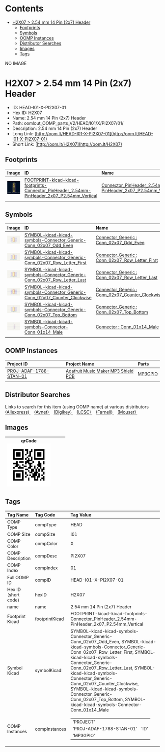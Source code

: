 



Contents
========

* [H2X07 > 2.54 mm 14 Pin (2x7) Header](#h2x07--254-mm-14-pin-2x7-header)
	* [Footprints](#footprints)
	* [Symbols](#symbols)
	* [OOMP Instances](#oomp-instances)
	* [Distributor Searches](#distributor-searches)
	* [Images](#images)
	* [Tags](#tags)
  
NO IMAGE  
# H2X07 > 2.54 mm 14 Pin (2x7) Header

- ID: HEAD-I01-X-PI2X07-01
- Hex ID: H2X07
- Name: 2.54 mm 14 Pin (2x7) Header
- Path: oomlout_OOMP_parts_V2/HEAD/I01/X/PI2X07/01/
- Description: 2.54 mm 14 Pin (2x7) Header
- Long Link: [http://oom.lt/HEAD-I01-X-PI2X07-01](http://oom.lt/HEAD-I01-X-PI2X07-01)
- Short Link: [http://oom.lt/H2X07](http://oom.lt/H2X07)

## Footprints
  

|Image|ID|Name|
| :--- | :--- | :--- |
|[![](https://raw.githubusercontent.com/oomlout/oomlout_OOMP_eda_V2/main/FOOTPRINT/kicad/kicad-footprints/Connector_PinHeader_2.54mm/PinHeader_2x07_P2.54mm_Vertical/image_140.png)](https://github.com/oomlout/oomlout_OOMP_eda_V2/tree/main/FOOTPRINT/kicad/kicad-footprints/Connector_PinHeader_2.54mm/PinHeader_2x07_P2.54mm_Vertical/)|[FOOTPRINT-kicad-kicad-footprints-Connector_PinHeader_2.54mm-PinHeader_2x07_P2.54mm_Vertical](https://github.com/oomlout/oomlout_OOMP_eda_V2/tree/main/FOOTPRINT/kicad/kicad-footprints/Connector_PinHeader_2.54mm/PinHeader_2x07_P2.54mm_Vertical/)|[Connector_PinHeader_2.54mm : PinHeader_2x07_P2.54mm_Vertical](https://github.com/oomlout/oomlout_OOMP_eda_V2/tree/main/FOOTPRINT/kicad/kicad-footprints/Connector_PinHeader_2.54mm/PinHeader_2x07_P2.54mm_Vertical/)|
||||

## Symbols
  

|Image|ID|Name|
| :--- | :--- | :--- |
|[![](https://raw.githubusercontent.com/oomlout/oomlout_OOMP_eda_V2/main/SYMBOL/kicad/kicad-symbols/Connector_Generic/Conn_02x07_Odd_Even/image_140.png)](https://github.com/oomlout/oomlout_OOMP_eda_V2/tree/main/SYMBOL/kicad/kicad-symbols/Connector_Generic/Conn_02x07_Odd_Even/)|[SYMBOL-kicad-kicad-symbols-Connector_Generic-Conn_02x07_Odd_Even](https://github.com/oomlout/oomlout_OOMP_eda_V2/tree/main/SYMBOL/kicad/kicad-symbols/Connector_Generic/Conn_02x07_Odd_Even/)|[Connector_Generic : Conn_02x07_Odd_Even](https://github.com/oomlout/oomlout_OOMP_eda_V2/tree/main/SYMBOL/kicad/kicad-symbols/Connector_Generic/Conn_02x07_Odd_Even/)|
|[![](https://raw.githubusercontent.com/oomlout/oomlout_OOMP_eda_V2/main/SYMBOL/kicad/kicad-symbols/Connector_Generic/Conn_02x07_Row_Letter_First/image_140.png)](https://github.com/oomlout/oomlout_OOMP_eda_V2/tree/main/SYMBOL/kicad/kicad-symbols/Connector_Generic/Conn_02x07_Row_Letter_First/)|[SYMBOL-kicad-kicad-symbols-Connector_Generic-Conn_02x07_Row_Letter_First](https://github.com/oomlout/oomlout_OOMP_eda_V2/tree/main/SYMBOL/kicad/kicad-symbols/Connector_Generic/Conn_02x07_Row_Letter_First/)|[Connector_Generic : Conn_02x07_Row_Letter_First](https://github.com/oomlout/oomlout_OOMP_eda_V2/tree/main/SYMBOL/kicad/kicad-symbols/Connector_Generic/Conn_02x07_Row_Letter_First/)|
|[![](https://raw.githubusercontent.com/oomlout/oomlout_OOMP_eda_V2/main/SYMBOL/kicad/kicad-symbols/Connector_Generic/Conn_02x07_Row_Letter_Last/image_140.png)](https://github.com/oomlout/oomlout_OOMP_eda_V2/tree/main/SYMBOL/kicad/kicad-symbols/Connector_Generic/Conn_02x07_Row_Letter_Last/)|[SYMBOL-kicad-kicad-symbols-Connector_Generic-Conn_02x07_Row_Letter_Last](https://github.com/oomlout/oomlout_OOMP_eda_V2/tree/main/SYMBOL/kicad/kicad-symbols/Connector_Generic/Conn_02x07_Row_Letter_Last/)|[Connector_Generic : Conn_02x07_Row_Letter_Last](https://github.com/oomlout/oomlout_OOMP_eda_V2/tree/main/SYMBOL/kicad/kicad-symbols/Connector_Generic/Conn_02x07_Row_Letter_Last/)|
|[![](https://raw.githubusercontent.com/oomlout/oomlout_OOMP_eda_V2/main/SYMBOL/kicad/kicad-symbols/Connector_Generic/Conn_02x07_Counter_Clockwise/image_140.png)](https://github.com/oomlout/oomlout_OOMP_eda_V2/tree/main/SYMBOL/kicad/kicad-symbols/Connector_Generic/Conn_02x07_Counter_Clockwise/)|[SYMBOL-kicad-kicad-symbols-Connector_Generic-Conn_02x07_Counter_Clockwise](https://github.com/oomlout/oomlout_OOMP_eda_V2/tree/main/SYMBOL/kicad/kicad-symbols/Connector_Generic/Conn_02x07_Counter_Clockwise/)|[Connector_Generic : Conn_02x07_Counter_Clockwise](https://github.com/oomlout/oomlout_OOMP_eda_V2/tree/main/SYMBOL/kicad/kicad-symbols/Connector_Generic/Conn_02x07_Counter_Clockwise/)|
|[![](https://raw.githubusercontent.com/oomlout/oomlout_OOMP_eda_V2/main/SYMBOL/kicad/kicad-symbols/Connector_Generic/Conn_02x07_Top_Bottom/image_140.png)](https://github.com/oomlout/oomlout_OOMP_eda_V2/tree/main/SYMBOL/kicad/kicad-symbols/Connector_Generic/Conn_02x07_Top_Bottom/)|[SYMBOL-kicad-kicad-symbols-Connector_Generic-Conn_02x07_Top_Bottom](https://github.com/oomlout/oomlout_OOMP_eda_V2/tree/main/SYMBOL/kicad/kicad-symbols/Connector_Generic/Conn_02x07_Top_Bottom/)|[Connector_Generic : Conn_02x07_Top_Bottom](https://github.com/oomlout/oomlout_OOMP_eda_V2/tree/main/SYMBOL/kicad/kicad-symbols/Connector_Generic/Conn_02x07_Top_Bottom/)|
|[![](https://raw.githubusercontent.com/oomlout/oomlout_OOMP_eda_V2/main/SYMBOL/kicad/kicad-symbols/Connector/Conn_01x14_Male/image_140.png)](https://github.com/oomlout/oomlout_OOMP_eda_V2/tree/main/SYMBOL/kicad/kicad-symbols/Connector/Conn_01x14_Male/)|[SYMBOL-kicad-kicad-symbols-Connector-Conn_01x14_Male](https://github.com/oomlout/oomlout_OOMP_eda_V2/tree/main/SYMBOL/kicad/kicad-symbols/Connector/Conn_01x14_Male/)|[Connector : Conn_01x14_Male](https://github.com/oomlout/oomlout_OOMP_eda_V2/tree/main/SYMBOL/kicad/kicad-symbols/Connector/Conn_01x14_Male/)|
||||

## OOMP Instances
  

|Project ID|Project Name|Parts|
| :--- | :--- | :--- |
|[PROJ-ADAF-1788-STAN-01](https://github.com/oomlout/oomlout_OOMP_projects_V2/tree/main/PROJ/ADAF/1788/STAN/01/)|[Adafruit Music Maker MP3 Shield PCB](https://github.com/oomlout/oomlout_OOMP_projects_V2/tree/main/PROJ/ADAF/1788/STAN/01/)|[MP3GPIO](https://github.com/oomlout/oomlout_OOMP_projects_V2/tree/main/PROJ/ADAF/1788/STAN/01/)|
||||

## Distributor Searches
  
Links to search for this item (using OOMP name) at various distributors  
[(Aliexpress) ](https://www.aliexpress.com/wholesale?SearchText=2.54+mm+14+Pin+2x7+Header)&nbsp;&nbsp;&nbsp;[(Avnet) ](https://www.avnet.com/shop/us/search/2.54+mm+14+Pin+2x7+Header)&nbsp;&nbsp;&nbsp;[(Digikey) ](https://www.digikey.co.uk/en/products/result?s=2.54+mm+14+Pin+2x7+Header)&nbsp;&nbsp;&nbsp;[(LCSC) ](https://www.lcsc.com/search?q=2.54+mm+14+Pin+2x7+Header)&nbsp;&nbsp;&nbsp;[(Farnell) ](https://uk.farnell.com/search?st=2.54+mm+14+Pin+2x7+Header)&nbsp;&nbsp;&nbsp;[(Mouser) ](https://www.mouser.com/c/?q=2.54+mm+14+Pin+2x7+Header)&nbsp;&nbsp;&nbsp;
## Images
  

|qrCode<br>[![](https://raw.githubusercontent.com/oomlout/oomlout_OOMP_parts_V2/main/HEAD/I01/X/PI2X07/01/qrCode_140.png)](https://github.com/oomlout/oomlout_OOMP_parts_V2/tree/main/HEAD/I01/X/PI2X07/01/qrCode.png)||||
| :---: | :---: | :---: | :---: |

## Tags
  

|Tag Name|Tag Code|Tag Value|
| :--- | :--- | :--- |
|OOMP Type|oompType|HEAD|
|OOMP Size|oompSize|I01|
|OOMP Color|oompColor|X|
|OOMP Description|oompDesc|PI2X07|
|OOMP Index|oompIndex|01|
|Full OOMP ID|oompID|HEAD-I01-X-PI2X07-01|
|Hex ID (short code)|hexID|H2X07|
|name|name|2.54 mm 14 Pin (2x7) Header|
|Footprint Kicad|footprintKicad|FOOTPRINT-kicad-kicad-footprints-Connector_PinHeader_2.54mm-PinHeader_2x07_P2.54mm_Vertical|
|Symbol Kicad|symbolKicad|SYMBOL-kicad-kicad-symbols-Connector_Generic-Conn_02x07_Odd_Even, SYMBOL-kicad-kicad-symbols-Connector_Generic-Conn_02x07_Row_Letter_First, SYMBOL-kicad-kicad-symbols-Connector_Generic-Conn_02x07_Row_Letter_Last, SYMBOL-kicad-kicad-symbols-Connector_Generic-Conn_02x07_Counter_Clockwise, SYMBOL-kicad-kicad-symbols-Connector_Generic-Conn_02x07_Top_Bottom, SYMBOL-kicad-kicad-symbols-Connector-Conn_01x14_Male|
|OOMP Instances|oompInstances|<table><tr><td>'PROJECT'</td></tr><tr><td> 'PROJ-ADAF-1788-STAN-01'</td><td> 'ID'</td></tr><tr><td> 'MP3GPIO'</td></tr></table>|
||||
